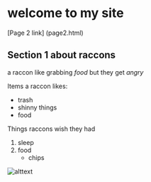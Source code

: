# welcome to my site 

[Page 2 link] (page2.html) 

## Section 1 about raccons 

a raccon like grabbing _food_ but they get _angry_

Items a raccon likes:
- trash 
- shinny things
- food 

Things raccons wish they had 
1. sleep
2. food
   - chips 

![alttext](https://i.guim.co.uk/img/media/708574c05460016c929bbc19d86b1edade55e43a/0_318_2882_1729/master/2882.jpg?width=1200&height=900&quality=85&auto=format&fit=crop&s=9278f6a94f3484a4ae9a57a0b6fa0a2a)



